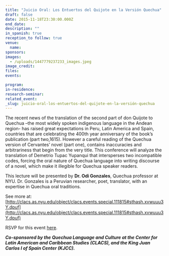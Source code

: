 ```yaml
---
title: "Juicio Oral: Los Entuertos del Quijote en la Versión Quechua"
draft: false
date: 2015-11-18T23:30:00.000Z
end_date:
description: ""
in_spanish: true
reception_to follow: true
venue:
  name:
sponsors:
images:
  - /uploads/1447779237233_images.jpeg
image_credit:
files:
events:

program:
in-residence:
research-seminar:
related_event:
_slug: juicio-oral-los-entuertos-del-quijote-en-la-versión-quechua
---
```


The recent news of the translation of the second part of don Quijote to Quechua –the most widely spoken indigenous language in the Andean region- has raised great expectations in Peru, Latin America and Spain, countries that are celebrating the 400th year anniversary of the book’s publication (part two,1615). However a careful reading of the Quechua version of Cervantes’ novel (part one), contains inaccuracies and arbitrariness that begin from the very title. This conference will analyze the translation of Demetrio Tupac Yupanqui that intersperses two incompatible codes, forcing the oral nature of Quechua language into writing discourse of a novel, which make it illegible for Quechua speaker readers.

This lecture will be presented by **Dr. Odi Gonzales**, Quechua professor at NYU. Dr. Gonzales is a Peruvian researcher, poet, translator, with an expertise in Quechua oral traditions.

See more at: [http://clacs.as.nyu.edu/object/clacs.events.special.111815#sthash.xvwuuu3Y.dpuf](http://clacs.as.nyu.edu/object/clacs.events.special.111815#sthash.xvwuuu3Y.dpuf)

RSVP for this event [here](http://www.eventbrite.com/e/juicio-oral-los-entuertos-del-quijote-en-la-version-quechua-registration-19280263788?ref=ebtn).

**_Co-sponsored by the Quechua Language and Culture at the Center for Latin American and Caribbean Studies (CLACS), and the King Juan Carlos I of Spain Center (KJCC)._**

